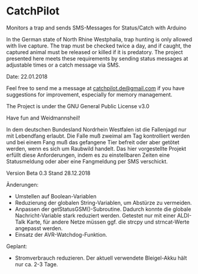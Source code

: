 # CatchPilot
Monitors a trap and sends SMS-Messages for Status/Catch with Arduino

In the German state of North Rhine Westphalia, trap hunting is only allowed with live capture. The trap must be checked twice a day, and if caught, the captured animal must be released or killed if it is predatory.
The project presented here meets these requirements by sending status messages at adjustable times or a catch message via SMS.

Date: 22.01.2018

Feel free to send me a message at catchpilot.de@gmail.com if you have suggestions for improvement, especially for memory management.

The Project is under the GNU General Public License v3.0

Have fun and Weidmannsheil!
        
In dem deutschen Bundesland Nordrhein Westfalen ist die Fallenjagd nur mit Lebendfang erlaubt. Die Falle muß zweimal am Tag kontrolliert werden und bei einem Fang muß das gefangene Tier befreit oder aber getötet werden, wenn es sich um Raubwild handelt.
Das hier vorgestellte Projekt erfüllt diese Anforderungen, indem es zu einstellbaren Zeiten eine Statusmeldung oder aber eine Fangmeldung per SMS verschickt.        
        
Version Beta 0.3    Stand 28.12.2018

Änderungen:
- Umstellen auf Boolean-Variablen
- Reduzierung der globalen String-Variablen, um Abstürze zu vermeiden.
- Anpassen der getStatusGSM()-Subroutine. Dadurch konnte die globale Nachricht-Variable stark reduziert werden. Getestet nur mit einer ALDI-Talk Karte, für andere Netze müssen ggf. die strcpy und strncat-Werte angepasst werden.
- Einsatz der AVR-Watchdog-Funktion.

Geplant:
- Stromverbrauch reduzieren. Der aktuell verwendete Bleigel-Akku hält nur ca. 2-3 Tage.
